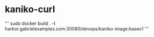 # kaniko-curl

'''
sudo docker build . -t harbor.gabrielexamples.com:30080/devops/kaniko-image:basev1
'''
